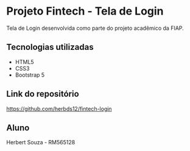 # Projeto Fintech - Tela de Login

Tela de Login desenvolvida como parte do projeto acadêmico da FIAP.

## Tecnologias utilizadas
- HTML5
- CSS3
- Bootstrap 5

## Link do repositório
https://github.com/herbds12/fintech-login

## Aluno
Herbert Souza - RM565128
